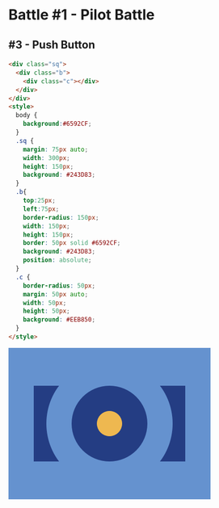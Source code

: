 # Battle #1 - Pilot Battle

## #3 - Push Button

```html
<div class="sq">
  <div class="b">
  	<div class="c"></div>
  </div>
</div>
<style>
  body {
    background:#6592CF;
  }
  .sq {
    margin: 75px auto;
    width: 300px;
    height: 150px;
    background: #243D83;
  }
  .b{
    top:25px;
    left:75px;
    border-radius: 150px;
    width: 150px;
    height: 150px;
    border: 50px solid #6592CF;
    background: #243D83;
    position: absolute;
  }
  .c {
    border-radius: 50px;
    margin: 50px auto;
    width: 50px;
    height: 50px;
    background: #EEB850;
  }
</style>
```

![solution](./media/3-push-button.png)